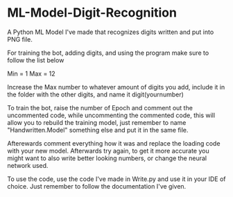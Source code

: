 # ML-Model-Digit-Recognition
A Python ML Model I've made that recognizes digits written and put into PNG file.

For training the bot, adding digits, and using the program make sure to follow the list below

Min = 1
Max = 12

Increase the Max number to whatever amount of digits you add, include it in the folder with the other digits, and name it digit(yournumber)

To train the bot, raise the number of Epoch and comment out the uncommented code, while uncommenting the commented code,
this will allow you to rebuild the training model, just remember to name "Handwritten.Model" something else and put it
in the same file.

Afterewards comment everything how it was and replace the loading code with your new model. Afterwards try again, to
get it more accurate you might want to also write better looking numbers, or change the neural network used.

To use the code, use the code I've made in Write.py and use it in your IDE of choice. Just remember to follow the documentation I've given.

